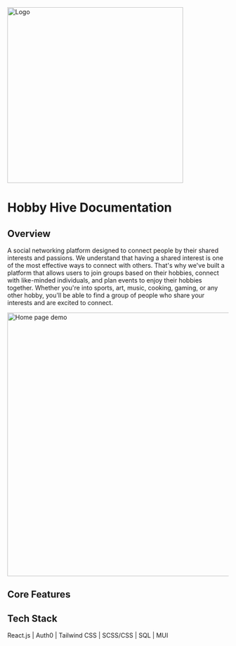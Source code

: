<img width='400' height='auto' src='https://i.imgur.com/qMBdED6.png' alt='Logo'>

# Hobby Hive Documentation

## Overview

A social networking platform designed to connect people by their shared interests and passions.
We understand that having a shared interest is one of the most effective ways to connect with others. That's why we've built a platform that allows users to join groups based on their hobbies, connect with like-minded individuals, and plan events to enjoy their hobbies together. Whether you're into sports, art, music, cooking, gaming, or any other hobby, you'll be able to find a group of people who share your interests and are excited to connect.

<img width='600' height='auto' src='https://i.imgur.com/0s6OBmv.gif' alt='Home page demo '>

## Core Features

## Tech Stack

React.js | Auth0 | Tailwind CSS | SCSS/CSS | SQL | MUI
